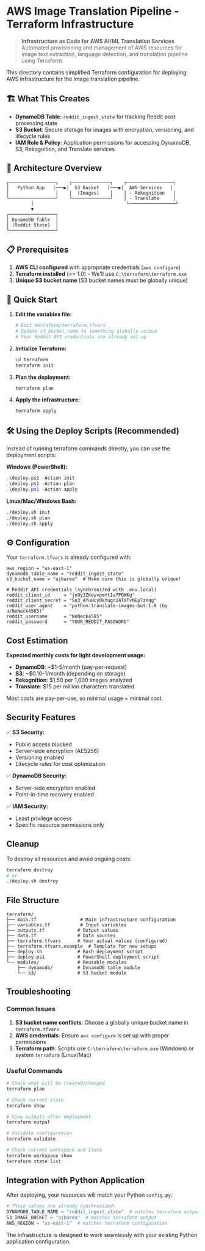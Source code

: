 # AWS Image Translation Pipeline - Terraform Infrastructure

> **Infrastructure as Code for AWS AI/ML Translation Services**  
> Automated provisioning and management of AWS resources for image text extraction, language detection, and translation pipeline using Terraform.

This directory contains simplified Terraform configuration for deploying AWS infrastructure for the image translation pipeline.

## 🏗️ What This Creates

- **DynamoDB Table**: `reddit_ingest_state` for tracking Reddit post processing state
- **S3 Bucket**: Secure storage for images with encryption, versioning, and lifecycle rules
- **IAM Role & Policy**: Application permissions for accessing DynamoDB, S3, Rekognition, and Translate services

## 🔧 Architecture Overview

```text
┌─────────────────┐    ┌──────────────┐    ┌─────────────────┐
│   Python App   │───▶│  S3 Bucket   │───▶│  AWS Services   │
│                 │    │  (Images)    │    │ - Rekognition   │
└─────────────────┘    └──────────────┘    │ - Translate     │
         │                                  └─────────────────┘
         ▼
┌─────────────────┐
│ DynamoDB Table  │
│ (Reddit State)  │
└─────────────────┘
```

## 📋 Prerequisites

1. **AWS CLI configured** with appropriate credentials (`aws configure`)
2. **Terraform installed** (>= 1.0) - We'll use `C:\terraform\terraform.exe`
3. **Unique S3 bucket name** (S3 bucket names must be globally unique)

## 🚀 Quick Start

1. **Edit the variables file:**

   ```bash
   # Edit terraform/terraform.tfvars
   # Update s3_bucket_name to something globally unique
   # Your Reddit API credentials are already set up
   ```

2. **Initialize Terraform:**

   ```bash
   cd terraform
   terraform init
   ```

3. **Plan the deployment:**

   ```bash
   terraform plan
   ```

4. **Apply the infrastructure:**

   ```bash
   terraform apply
   ```

## 🛠️ Using the Deploy Scripts (Recommended)

Instead of running terraform commands directly, you can use the deployment scripts:

**Windows (PowerShell):**

```powershell
.\deploy.ps1 -Action init
.\deploy.ps1 -Action plan
.\deploy.ps1 -Action apply
```

**Linux/Mac/Windows Bash:**

```bash
./deploy.sh init
./deploy.sh plan  
./deploy.sh apply
```

## ⚙️ Configuration

Your `terraform.tfvars` is already configured with:

```hcl
aws_region = "us-east-1"
dynamodb_table_name = "reddit_ingest_state"
s3_bucket_name = "ajbarea"  # Make sure this is globally unique!

# Reddit API credentials (synchronized with .env.local)
reddit_client_id     = "jn9y3ZKeyvpmYtIa7POWKg"
reddit_client_secret = "So3_AYuHcyOkYugn14TXTvMEp7zYqg"
reddit_user_agent    = "python:translate-images-bot:1.0 (by u/NoNeck4585)"
reddit_username      = "NoNeck4585"
reddit_password      = "YOUR_REDDIT_PASSWORD"
```

## Cost Estimation

**Expected monthly costs for light development usage:**

- **DynamoDB**: ~$1-5/month (pay-per-request)
- **S3**: ~$0.10-1/month (depending on storage)
- **Rekognition**: $1.50 per 1,000 images analyzed
- **Translate**: $15 per million characters translated

Most costs are pay-per-use, so minimal usage = minimal cost.

## Security Features

✅ **S3 Security:**

- Public access blocked
- Server-side encryption (AES256)
- Versioning enabled
- Lifecycle rules for cost optimization

✅ **DynamoDB Security:**

- Server-side encryption enabled
- Point-in-time recovery enabled

✅ **IAM Security:**

- Least privilege access
- Specific resource permissions only

## Cleanup

To destroy all resources and avoid ongoing costs:

```bash
terraform destroy
# or
./deploy.sh destroy
```

## File Structure

```text
terraform/
├── main.tf                # Main infrastructure configuration
├── variables.tf           # Input variables  
├── outputs.tf            # Output values
├── data.tf               # Data sources
├── terraform.tfvars      # Your actual values (configured)
├── terraform.tfvars.example  # Template for new setups
├── deploy.sh             # Bash deployment script
├── deploy.ps1            # PowerShell deployment script
└── modules/              # Reusable modules
    ├── dynamodb/         # DynamoDB table module
    └── s3/               # S3 bucket module
```

## Troubleshooting

### Common Issues

1. **S3 bucket name conflicts**: Choose a globally unique bucket name in `terraform.tfvars`
2. **AWS credentials**: Ensure `aws configure` is set up with proper permissions
3. **Terraform path**: Scripts use `C:\terraform\terraform.exe` (Windows) or system `terraform` (Linux/Mac)

### Useful Commands

```bash
# Check what will be created/changed
terraform plan

# Check current state
terraform show

# View outputs after deployment
terraform output

# Validate configuration
terraform validate

# Check current workspace and state
terraform workspace show
terraform state list
```

## Integration with Python Application

After deploying, your resources will match your Python `config.py`:

```python
# These values are already synchronized:
DYNAMODB_TABLE_NAME = "reddit_ingest_state"  # matches terraform output
S3_IMAGE_BUCKET = "ajbarea"  # matches terraform output
AWS_REGION = "us-east-1"  # matches terraform configuration
```

The infrastructure is designed to work seamlessly with your existing Python application configuration.
